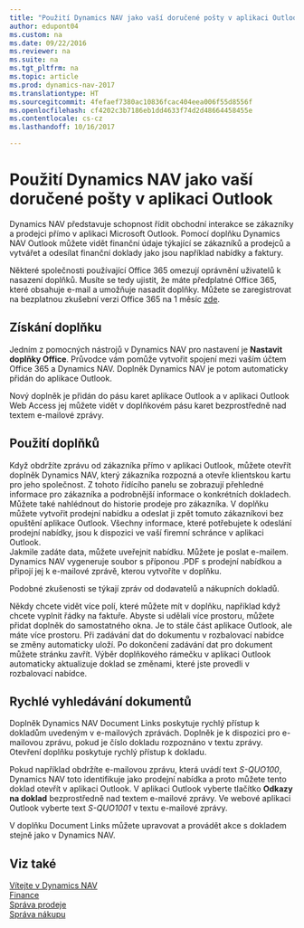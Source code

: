 ```yaml
---
title: "Použití Dynamics NAV jako vaší doručené pošty v aplikaci Outlook"
author: edupont04
ms.custom: na
ms.date: 09/22/2016
ms.reviewer: na
ms.suite: na
ms.tgt_pltfrm: na
ms.topic: article
ms.prod: dynamics-nav-2017
ms.translationtype: HT
ms.sourcegitcommit: 4fefaef7380ac10836fcac404eea006f55d8556f
ms.openlocfilehash: cf4202c3b7186eb1dd4633f74d2d48664458455e
ms.contentlocale: cs-cz
ms.lasthandoff: 10/16/2017

---
```


# <a name="using-dynamics-nav-as-your-business-inbox-in-outlook"></a>Použití Dynamics NAV jako vaší doručené pošty v aplikaci Outlook
Dynamics NAV představuje schopnost řídit obchodní interakce se zákazníky a prodejci přímo v aplikaci Microsoft Outlook. Pomocí doplňku Dynamics NAV Outlook můžete vidět finanční údaje týkající se zákazníků a prodejců a vytvářet a odesílat finanční doklady jako jsou například nabídky a faktury.  

Některé společnosti používající Office 365 omezují oprávnění uživatelů k nasazení doplňků. Musíte se tedy ujistit, že máte předplatné Office 365, které obsahuje e-mail a umožňuje nasadit doplňky. Můžete se zaregistrovat na bezplatnou zkušební verzi Office 365 na 1 měsíc [zde](https://products.office.com/try).  

## <a name="get-the-add-in"></a>Získání doplňku
Jedním z pomocných nástrojů v Dynamics NAV pro nastavení je **Nastavit doplňky Office**. Průvodce vám pomůže vytvořit spojení mezi vaším účtem Office 365 a Dynamics NAV. Doplněk Dynamics NAV je potom automaticky přidán do aplikace Outlook.  

Nový doplněk je přidán do pásu karet aplikace Outlook a v aplikaci Outlook Web Access jej můžete vidět v doplňkovém pásu karet bezprostředně nad textem e-mailové zprávy.  

## <a name="using-the-add-in"></a>Použití doplňků
Když obdržíte zprávu od zákazníka přímo v aplikaci Outlook, můžete otevřít doplněk Dynamics NAV, který zákazníka rozpozná a otevře klientskou kartu pro jeho společnost. Z tohoto řídícího panelu se zobrazují přehledné informace pro zákazníka a podrobnější informace o konkrétních dokladech. Můžete také nahlédnout do historie prodeje pro zákazníka.
V doplňku můžete vytvořit prodejní nabídku a odeslat ji zpět tomuto zákazníkovi bez opuštění aplikace Outlook. Všechny informace, které potřebujete k odeslání prodejní nabídky, jsou k dispozici ve vaší firemní schránce v aplikaci Outlook.  
Jakmile zadáte data, můžete uveřejnit nabídku. Můžete je poslat e-mailem. Dynamics NAV vygeneruje soubor s příponou .PDF s prodejní nabídkou a připojí jej k e-mailové zprávě, kterou vytvoříte v doplňku.  

Podobné zkušenosti se týkají zpráv od dodavatelů a nákupních dokladů.  

Někdy chcete vidět více polí, které můžete mít v doplňku, například když chcete vyplnit řádky na faktuře. Abyste si udělali více prostoru, můžete přidat doplněk do samostatného okna. Je to stále část aplikace Outlook, ale máte více prostoru. Při zadávání dat do dokumentu v rozbalovací nabídce se změny automaticky uloží. Po dokončení zadávání dat pro dokument můžete stránku zavřít. Výběr doplňkového rámečku v aplikaci Outlook automaticky aktualizuje doklad se změnami, které jste provedli v rozbalovací nabídce.  

## <a name="quick-document-lookup"></a>Rychlé vyhledávání dokumentů
Doplněk Dynamics NAV Document Links poskytuje rychlý přístup k dokladům uvedeným v e-mailových zprávách. Doplněk je k dispozici pro e-mailovou zprávu, pokud je číslo dokladu rozpoznáno v textu zprávy. Otevření doplňku poskytuje rychlý přístup k dokladu.  

Pokud například obdržíte e-mailovou zprávu, která uvádí text *S-QUO100*, Dynamics NAV toto identifikuje jako prodejní nabídka a proto můžete tento doklad otevřít v aplikaci Outlook. V aplikaci Outlook vyberte tlačítko **Odkazy na doklad** bezprostředně nad textem e-mailové zprávy. Ve webové aplikaci Outlook vyberte text *S-QUO1001* v textu e-mailové zprávy.  

V doplňku Document Links můžete upravovat a provádět akce s dokladem stejně jako v Dynamics NAV.

## <a name="see-also"></a>Viz také
[Vítejte v Dynamics NAV](across-get-started.md)  
[Finance](finance.md)  
[Správa prodeje](sales-manage-sales.md)  
[Správa nákupu](purchasing-manage-purchasing.md)  

